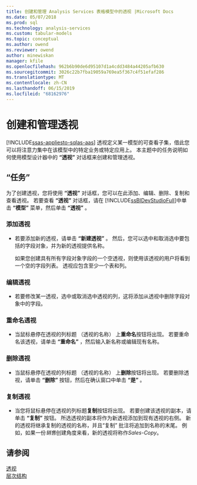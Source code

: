 ```yaml
---
title: 创建和管理 Analysis Services 表格模型中的透视 |Microsoft Docs
ms.date: 05/07/2018
ms.prod: sql
ms.technology: analysis-services
ms.custom: tabular-models
ms.topic: conceptual
ms.author: owend
ms.reviewer: owend
author: minewiskan
manager: kfile
ms.openlocfilehash: 962b6b90de6d95107d1a4cdd3484a44205afb630
ms.sourcegitcommit: 3026c22b7fba19059a769ea5f367c4f51efaf286
ms.translationtype: MT
ms.contentlocale: zh-CN
ms.lasthandoff: 06/15/2019
ms.locfileid: "68162976"
---
```

# <a name="create-and-manage-perspectives"></a>创建和管理透视 
[!INCLUDE[ssas-appliesto-sqlas-aas](../../includes/ssas-appliesto-sqlas-aas.md)]
  透视定义某一模型的可查看子集，借此您可以将注意力集中在该模型中的特定业务或特定应用上。 本主题中的任务说明如何使用模型设计器中的 **“透视”** 对话框来创建和管理透视。  
  
## <a name="tasks"></a>“任务”  
 为了创建透视，您将使用 **“透视”** 对话框，您可以在此添加、编辑、删除、复制和查看透视。 若要查看 **“透视”** 对话框，请在 [!INCLUDE[ssBIDevStudioFull](../../includes/ssbidevstudiofull-md.md)]中单击 **“模型”** 菜单，然后单击 **“透视”** 。  
  
###  <a name="bkmk_add"></a> 添加透视  
  
-   若要添加新的透视，请单击 **“新建透视”** 。 然后，您可以选中和取消选中要包括的字段对象，并为新的透视提供名称。  
  
     如果您创建具有所有字段对象字段的一个空透视，则使用该透视的用户将看到一个空的字段列表。 透视应包含至少一个表和列。  
  
###  <a name="bkmk_edit"></a> 编辑透视  
  
-   若要修改某一透视，选中或取消选中透视的列，这将添加从透视中删除字段对象中的字段。  
  
###  <a name="bkmk_rename"></a> 重命名透视  
  
-   当鼠标悬停在透视的列标题 （透视的名称） 上**重命名**按钮将出现。 若要重命名该透视，请单击 **“重命名”** ，然后输入新名称或编辑现有名称。  
  
###  <a name="bkmk_delete"></a> 删除透视  
  
-   当鼠标悬停在透视的列标题 （透视的名称） 上**删除**按钮将出现。 若要删除透视，请单击 **“删除”** 按钮，然后在确认窗口中单击 **“是”** 。  
  
###  <a name="bkmk_copy"></a> 复制透视  
  
-   当您将鼠标悬停在透视的列标题**复制**按钮将出现。 若要创建该透视的副本，请单击 **“复制”** 按钮。 所选透视的副本将作为新透视添加到现有透视的右侧。 新的透视将继承复制的透视的名称，并且“复制”  批注将追加到名称的末尾。 例如，如果一份*销售*创建角度来看，新的透视将称作*Sales-Copy*。  
  
## <a name="see-also"></a>请参阅  
 [透视](../../analysis-services/tabular-models/perspectives-ssas-tabular.md)   
 [层次结构](../../analysis-services/tabular-models/hierarchies-ssas-tabular.md)  
  
  
